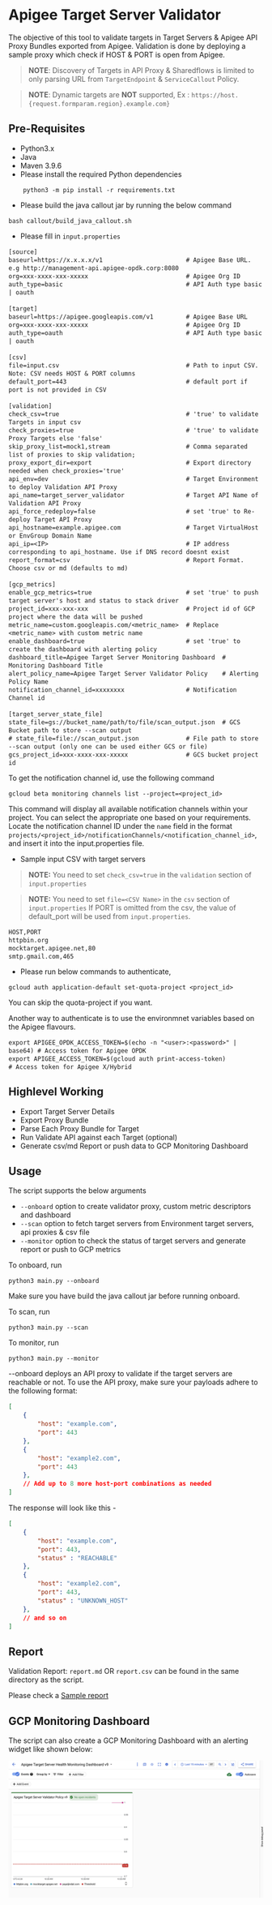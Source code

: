 # Apigee Target Server Validator

The objective of this tool to validate targets in Target Servers & Apigee API Proxy Bundles exported from Apigee.
Validation is done by deploying a sample proxy which check if HOST & PORT is open from Apigee.

> **NOTE**: Discovery of Targets in API Proxy & Sharedflows is limited to only parsing URL from `TargetEndpoint` & `ServiceCallout` Policy.

> **NOTE**: Dynamic targets are **NOT** supported, Ex : `https://host.{request.formparam.region}.example.com}`

## Pre-Requisites
* Python3.x
* Java
* Maven
3.9.6
* Please install the required Python dependencies
```
    python3 -m pip install -r requirements.txt
```
* Please build the java callout jar by running the below command

```
bash callout/build_java_callout.sh
```

* Please fill in `input.properties`

```
[source]
baseurl=https://x.x.x.x/v1                       # Apigee Base URL. e.g http://management-api.apigee-opdk.corp:8080
org=xxx-xxxx-xxx-xxxxx                           # Apigee Org ID
auth_type=basic                                  # API Auth type basic | oauth

[target]
baseurl=https://apigee.googleapis.com/v1         # Apigee Base URL
org=xxx-xxxx-xxx-xxxxx                           # Apigee Org ID
auth_type=oauth                                  # API Auth type basic | oauth

[csv]
file=input.csv                                   # Path to input CSV. Note: CSV needs HOST & PORT columns
default_port=443                                 # default port if port is not provided in CSV

[validation]
check_csv=true                                   # 'true' to validate Targets in input csv
check_proxies=true                               # 'true' to validate Proxy Targets else 'false'
skip_proxy_list=mock1,stream                     # Comma separated list of proxies to skip validation;
proxy_export_dir=export                          # Export directory needed when check_proxies='true'
api_env=dev                                      # Target Environment to deploy Validation API Proxy
api_name=target_server_validator                 # Target API Name of Validation API Proxy
api_force_redeploy=false                         # set 'true' to Re-deploy Target API Proxy
api_hostname=example.apigee.com                  # Target VirtualHost or EnvGroup Domain Name
api_ip=<IP>                                      # IP address corresponding to api_hostname. Use if DNS record doesnt exist
report_format=csv                                # Report Format. Choose csv or md (defaults to md)

[gcp_metrics]
enable_gcp_metrics=true                          # set 'true' to push target server's host and status to stack driver
project_id=xxx-xxx-xxx                           # Project id of GCP project where the data will be pushed
metric_name=custom.googleapis.com/<metric_name>  # Replace <metric_name> with custom metric name
enable_dashboard=true                            # set 'true' to create the dashboard with alerting policy
dashboard_title=Apigee Target Server Monitoring Dashboard  # Monitoring Dashboard Title
alert_policy_name=Apigee Target Server Validator Policy    # Alerting Policy Name
notification_channel_id=xxxxxxxx                 # Notification Channel id

[target_server_state_file]
state_file=gs://bucket_name/path/to/file/scan_output.json  # GCS Bucket path to store --scan output
# state_file=file://scan_output.json             # File path to store --scan output (only one can be used either GCS or file)
gcs_project_id=xxx-xxxx-xxx-xxxxx                # GCS bucket project id
```

To get the notification channel id, use the following command

```
gcloud beta monitoring channels list --project=<project_id>
```

This command will display all available notification channels within your project. You can select the appropriate one based on your requirements. Locate the notification channel ID under the `name` field in the format `projects/<project_id>/notificationChannels/<notification_channel_id>`, and insert it into the input.properties file.


* Sample input CSV with target servers
> **NOTE:** You need to set `check_csv=true` in the `validation` section of `input.properties`

> **NOTE:** You need to set `file=<CSV Name>` in the `csv` section of `input.properties`
> If PORT is omitted from the csv, the value of default_port will be used from `input.properties`.
```
HOST,PORT
httpbin.org
mocktarget.apigee.net,80
smtp.gmail.com,465
```


* Please run below commands to authenticate, 

```
gcloud auth application-default set-quota-project <project_id>
```
You can skip the quota-project if you want.

Another way to authenticate is to use the environmnet variables based on the Apigee flavours.

```
export APIGEE_OPDK_ACCESS_TOKEN=$(echo -n "<user>:<password>" | base64) # Access token for Apigee OPDK
export APIGEE_ACCESS_TOKEN=$(gcloud auth print-access-token)            # Access token for Apigee X/Hybrid
```

## Highlevel Working 
* Export Target Server Details
* Export Proxy Bundle 
* Parse Each Proxy Bundle for Target
* Run Validate API against each Target (optional)
* Generate csv/md Report or push data to GCP Monitoring Dashboard

## Usage

The script supports the below arguments

* `--onboard`               option to create validator proxy, custom metric descriptors and dashboard
* `--scan`                  option to fetch target servers from Environment target servers, api proxies & csv file
* `--monitor`               option to check the status of target servers and generate report or push to GCP metrics

To onboard, run
```
python3 main.py --onboard
```
Make sure you have build the java callout jar before running onboard.

To scan, run
```
python3 main.py --scan
```

To monitor, run
```
python3 main.py --monitor
```

--onboard deploys an API proxy to validate if the target servers are reachable or not. To use the API proxy, make sure your payloads adhere to the following format:

```json
[
    {
        "host": "example.com",
        "port": 443
    },
    {
        "host": "example2.com",
        "port": 443
    },
    // Add up to 8 more host-port combinations as needed
]
```

The response will look like this - 
```json
[
    {
        "host": "example.com",
        "port": 443,
        "status" : "REACHABLE"
    },
    {
        "host": "example2.com",
        "port": 443,
        "status" : "UNKNOWN_HOST"
    },
    // and so on 
]
```

## Report
Validation Report: `report.md` OR `report.csv` can be found in the same directory as the script.

Please check a [Sample report](report.md)

## GCP Monitoring Dashboard
The script can also create a GCP Monitoring Dashboard with an alerting widget like shown below:

![GCP Monitoring Dashboard](images/dashboard.png)